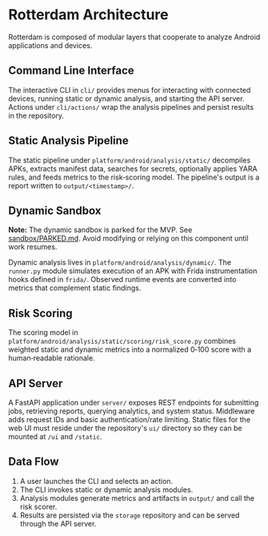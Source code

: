 # Rotterdam Architecture

Rotterdam is composed of modular layers that cooperate to analyze Android applications and devices.

## Command Line Interface

The interactive CLI in `cli/` provides menus for interacting with connected devices, running static or dynamic analysis, and starting the API server. Actions under `cli/actions/` wrap the analysis pipelines and persist results in the repository.

## Static Analysis Pipeline

The static pipeline under `platform/android/analysis/static/` decompiles APKs, extracts manifest data, searches for secrets, optionally applies YARA rules, and feeds metrics to the risk‑scoring model. The pipeline's output is a report written to `output/<timestamp>/`.

## Dynamic Sandbox

**Note:** The dynamic sandbox is parked for the MVP. See [sandbox/PARKED.md](../sandbox/PARKED.md). Avoid modifying or relying on this component until work resumes.

Dynamic analysis lives in `platform/android/analysis/dynamic/`. The `runner.py` module simulates execution of an APK with Frida instrumentation hooks defined in `frida/`. Observed runtime events are converted into metrics that complement static findings.

## Risk Scoring

The scoring model in `platform/android/analysis/static/scoring/risk_score.py` combines weighted static and dynamic metrics into a normalized 0‑100 score with a human‑readable rationale.

## API Server

A FastAPI application under `server/` exposes REST endpoints for submitting jobs, retrieving reports, querying analytics, and system status. Middleware adds request IDs and basic authentication/rate limiting. Static files for the web UI must reside under the repository's `ui/` directory so they can be mounted at `/ui` and `/static`.

## Data Flow

1. A user launches the CLI and selects an action.
2. The CLI invokes static or dynamic analysis modules.
3. Analysis modules generate metrics and artifacts in `output/` and call the risk scorer.
4. Results are persisted via the `storage` repository and can be served through the API server.

